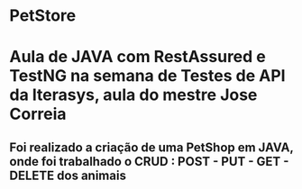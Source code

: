 # PetStore
# Aula de JAVA com RestAssured e TestNG na semana de Testes de API da Iterasys, aula do mestre Jose Correia
## Foi realizado a criação de uma PetShop em JAVA, onde foi trabalhado o CRUD : POST - PUT - GET - DELETE dos animais

